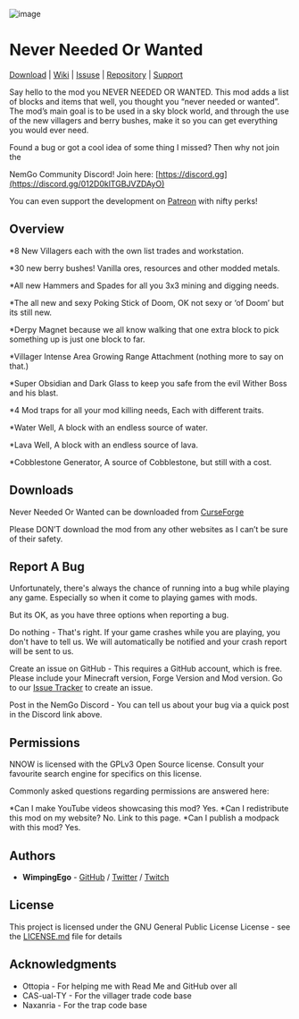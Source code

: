 ![image](https://i.imgur.com/Cm376pU.png)

# Never Needed Or Wanted

[Download](https://www.curseforge.com/minecraft/mc-mods/never-needed-or-wanted/files) | [Wiki](https://github.com/Wimpingego/nnow/wiki) | [Issuse](https://github.com/Wimpingego/nnow/issues) | [Repository](https://github.com/Wimpingego/nnow) | [Support](https://www.patreon.com/Ego_YT)

Say hello to the mod you NEVER NEEDED OR WANTED.
This mod adds a list of blocks and items that well, you thought you “never needed or wanted”. The mod’s main goal is to be used in a sky block world,
and through the use of the new villagers and berry bushes, make it so you can get everything you would ever need.

Found a bug or got a cool idea of some thing I missed? Then why not join the

NemGo Community Discord! Join here: [https://discord.gg](https://discord.gg/012D0klTGBJVZDAyO)

You can even support the development on [Patreon](https://www.patreon.com/Ego_YT) with nifty perks! 

## Overview

*8 New Villagers each with the own list trades and workstation.

*30 new berry bushes! Vanilla ores, resources and other modded metals.

*All new Hammers and Spades for all you 3x3 mining and digging needs.

*The all new and sexy Poking Stick of Doom, OK not sexy or ‘of Doom’ but its still new.

*Derpy Magnet because we all know walking that one extra block to pick something up is just one block to far.

*Villager Intense Area Growing Range Attachment (nothing more to say on that.)

*Super Obsidian and Dark Glass to keep you safe from the evil Wither Boss and his blast.

*4 Mod traps for all your mod killing needs, Each with different traits.

*Water Well, A block with an endless source of water.

*Lava Well, A block with an endless source of lava.

*Cobblestone Generator, A source of Cobblestone, but still with a cost.


## Downloads

Never Needed Or Wanted can be downloaded from [CurseForge](https://www.curseforge.com/minecraft/mc-mods/never-needed-or-wanted/files)

Please DON’T download the mod from any other websites as I can’t be sure of their safety.

## Report A Bug

Unfortunately, there's always the chance of running into a bug while playing any game. Especially so when it come to playing games with mods.

But its OK, as you have three options when reporting a bug. 

Do nothing - That's right. If your game crashes while you are playing, you don't have to tell us. We will automatically be notified and your crash report will be sent to us. 

Create an issue on GitHub - This requires a GitHub account, which is free. Please include your Minecraft version, Forge Version and Mod version. Go to our [Issue Tracker](https://github.com/Wimpingego/nnow/issues/new) to create an issue. 

Post in the NemGo Discord - You can tell us about your bug via a quick post in the Discord link above.

## Permissions

NNOW is licensed with the GPLv3 Open Source license. Consult your favourite search engine for specifics on this license. 

Commonly asked questions regarding permissions are answered here:

*Can I make YouTube videos showcasing this mod? Yes.
*Can I redistribute this mod on my website? No. Link to this page.
*Can I publish a modpack with this mod? Yes.

## Authors

* **WimpingEgo** - [GitHub](https://github.com/wimpingego) / [Twitter](https://twitter.com/Ego_YT) / [Twitch](https://twitch.tv/wimpingego)

## License

This project is licensed under the GNU General Public License License - see the [LICENSE.md](https://github.com/Wimpingego/nnow/blob/master/LICENSE) file for details

## Acknowledgments

* Ottopia - For helping me with Read Me and GitHub over all
* CAS-ual-TY - For the villager trade code base
* Naxanria  - For the trap code base
